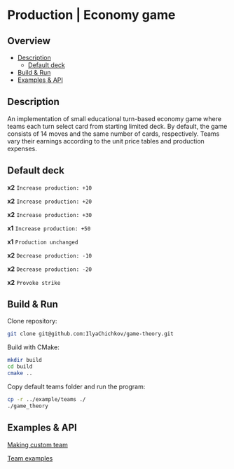 # Production | Economy game

## Overview

- [Description](#description)
    - [Default deck](#default-deck)
- [Build & Run](#build--run)
- [Examples & API](#examples--api)

## Description

An implementation of small educational turn-based economy game where teams each turn
select card from starting limited deck. By default, the game consists of 14 moves and
the same number of cards, respectively. Teams vary their earnings according to the unit
price tables and production expenses.

## Default deck

**x2** `Increase production: +10`

**x2** `Increase production: +20`

**x2** `Increase production: +30`

**x1** `Increase production: +50`

**x1** `Production unchanged`

**x2** `Decrease production: -10`

**x2** `Decrease production: -20`

**x2** `Provoke strike`

## Build & Run

Clone repository:

```bash
git clone git@github.com:IlyaChichkov/game-theory.git
```

Build with CMake:

```bash
mkdir build
cd build
cmake ..
```

Copy default teams folder and run the program:

```bash
cp -r ../example/teams ./
./game_theory
```

## Examples & API

[Making custom team](./example/)

[Team examples](./example/teams)

